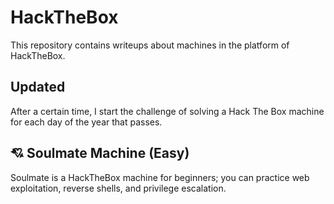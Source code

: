 # HackTheBox
This repository contains writeups about machines in the platform of HackTheBox.

## Updated
After a certain time, I start the challenge of solving a Hack The Box machine for each day of the year that passes.

## 💘 Soulmate Machine (Easy)
Soulmate is a HackTheBox machine for beginners; you can practice web exploitation, reverse shells, and privilege escalation.
